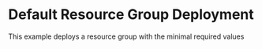 # Default Resource Group Deployment
This example deploys a resource group with the  minimal required values